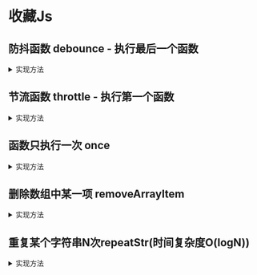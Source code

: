 


# 收藏Js

## 防抖函数 debounce - 执行最后一个函数

<details>

<summary>实现方法</summary>

```js
function debounce(fn, wait) {
    var timer;
    return function() {
        var _this = this;
        if (timer) {
            clearTimeout(timer)
        }
        timer = setTimeout(function() {
            fn.apply(_this, arguments)
        }, wait)
    }
}
```
</details>

## 节流函数 throttle - 执行第一个函数

<details>
<summary>实现方法</summary>

```js
function throttle(fn, wait) {
    var timer;
    return function() {
        var _this = this;
        timer = setTimeout(function() {
            fn.apply(_this, arguments)
            clearTimeout(timer)
        }, wait)
    }
}
```
</details>

## 函数只执行一次 once

<details>
<summary>实现方法</summary>

```js
function once (fn) {
    let called = false
    return function () {
        if (!called) {
            called = true
            fn.apply(this, arguments)
        }
    }
}

function test() {
    console.log(1);
}

function test2() {
    console.log(2);
}

var a = once(test);

var c = once(test2);

a(); // 1

a(); // 无输出

c(); // 2

c(); // 无输出  

```
</details>

## 删除数组中某一项 removeArrayItem

<details>
<summary>实现方法</summary>

```js
function removeArrayItem(array, item) {
    if (array.length > 0) {
        var index = array.indexOf(item);
        if (index > -1) {
            return array.splice(index, 1)
        }
    }
}
```
</details>

## 重复某个字符串N次repeatStr(时间复杂度O(logN))

<details>
<summary>实现方法</summary>

```js
function repeat (str, n) {
  let result = ''
  if (n > 0) {
    while (true) { // eslint-disable-line
      if (n & 1) result += str
      n >>>= 1
      if (n <= 0) break
      str += str
    }
  }
  return result
}

```
</details>